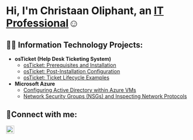 <h1>Hi, I'm Christaan Oliphant, an <a href="https://www.linkedin.com/in/christaan-oliphant/">IT Professional</a>☺</h1>

<h2>👨‍💻 Information Technology Projects:</h2>

- <b>osTicket (Help Desk Ticketing System)</b>
  - [osTicket: Prerequisites and Installation](https://github.com/Christaan/osticket-prereqs)
  - [osTicket: Post-Installation Configuration](https://github.com/Christaan/post-install-config)
  - [osTicket: Ticket Lifecycle Examples](https://github.com/Christaan/ticket-lifecycle)
- <b>Microsoft Azure</b>
  - [Configuring Active Directory within Azure VMs](https://github.com/Christaan/configure-ad)
  - [Network Security Groups (NSGs) and Inspecting Network Protocols](https://github.com/Christaan/azure-network-protocols)

<h2>🤳Connect with me:</h2>


[<img align="left" alt="Christaan | LinkedIn" width="22px" src="https://cdn.jsdelivr.net/npm/simple-icons@v3/icons/linkedin.svg" />][linkedin]

[linkedin]: https://www.linkedin.com/in/christaan-oliphant/

